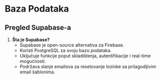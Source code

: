 # Baza Podataka

## Pregled Supabase-a

1. **Šta je Supabase?**
    - Supabase je open-source alternativa za Firebase.
    - Koristi PostgreSQL za svoju bazu podataka.
    - Uključuje funkcije poput skladištenja, autentifikacije i real-time mogućnosti.
    - Podržava slanje emailova za resetovanje lozinke sa prilagodljivim email šablonima.